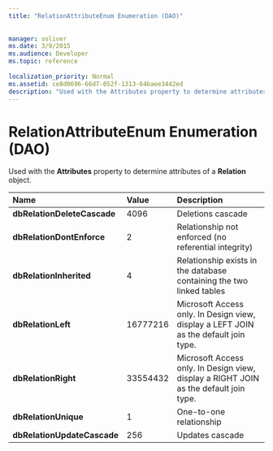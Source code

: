 ```yaml
---
title: "RelationAttributeEnum Enumeration (DAO)"
 
 
manager: soliver
ms.date: 3/9/2015
ms.audience: Developer
ms.topic: reference
  
localization_priority: Normal
ms.assetid: ce8d0696-66d7-052f-1313-64baee3442ed
description: "Used with the Attributes property to determine attributes of a Relation object."
---
```


# RelationAttributeEnum Enumeration (DAO)

Used with the **Attributes** property to determine attributes of a **Relation** object. 
  
|**Name**|**Value**|**Description**|
|:-----|:-----|:-----|
|**dbRelationDeleteCascade** <br/> |4096  <br/> | Deletions cascade  <br/> |
|**dbRelationDontEnforce** <br/> |2  <br/> |Relationship not enforced (no referential integrity)  <br/> |
|**dbRelationInherited** <br/> |4  <br/> |Relationship exists in the database containing the two linked tables  <br/> |
|**dbRelationLeft** <br/> |16777216  <br/> |Microsoft Access only. In Design view, display a LEFT JOIN as the default join type.  <br/> |
|**dbRelationRight** <br/> |33554432  <br/> |Microsoft Access only. In Design view, display a RIGHT JOIN as the default join type.  <br/> |
|**dbRelationUnique** <br/> |1  <br/> |One-to-one relationship  <br/> |
|**dbRelationUpdateCascade** <br/> |256  <br/> |Updates cascade  <br/> |
   

